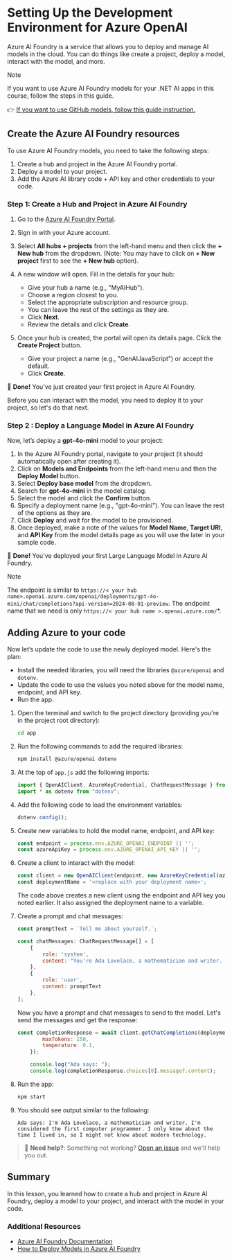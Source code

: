 # Setting Up the Development Environment for Azure OpenAI

Azure AI Foundry is a service that allows you to deploy and manage AI models in the cloud. You can do things like create a project, deploy a model, interact with the model, and more.

> [!NOTE]
> If you want to use Azure AI Foundry models for your .NET AI apps in this course, follow the steps in this guide.

👉 [If you want to use GitHub models, follow this guide instruction.](./README.md)

## Create the Azure AI Foundry resources

To use Azure AI Foundry models, you need to take the following steps:

1. Create a hub and project in the Azure AI Foundry portal.
1. Deploy a model to your project.
1. Add the Azure AI library code + API key and other credentials to your code.

### Step 1: Create a Hub and Project in Azure AI Foundry

1. Go to the [Azure AI Foundry Portal](https://ai.azure.com/).
1. Sign in with your Azure account.
1. Select **All hubs + projects** from the left-hand menu and then click the **+ New hub** from the dropdown. (Note: You may have to click on **+ New project** first to see the **+ New hub** option).

1. A new window will open. Fill in the details for your hub:
    - Give your hub a name (e.g., "MyAIHub").
    - Choose a region closest to you.
    - Select the appropriate subscription and resource group.
    - You can leave the rest of the settings as they are.
    - Click **Next**.
    - Review the details and click **Create**.
1. Once your hub is created, the portal will open its details page. Click the **Create Project** button.
    - Give your project a name (e.g., "GenAIJavaScript") or accept the default.
    - Click **Create**.

🎉 **Done!** You’ve just created your first project in Azure AI Foundry.

Before you can interact with the model, you need to deploy it to your project, so let's do that next.

### Step 2 : Deploy a Language Model in Azure AI Foundry

Now, let’s deploy a **gpt-4o-mini** model to your project:

1. In the Azure AI Foundry portal, navigate to your project (it should automatically open after creating it).
1. Click on **Models and Endpoints** from the left-hand menu and then the **Deploy Model** button.
1. Select **Deploy base model** from the dropdown.
1. Search for **gpt-4o-mini** in the model catalog.
1. Select the model and click the **Confirm** button.
1. Specify a deployment name (e.g., "gpt-4o-mini"). You can leave the rest of the options as they are.
1. Click **Deploy** and wait for the model to be provisioned.
1. Once deployed, make a note of the values for **Model Name**, **Target URI**, and **API Key** from the model details page as you will use the later in your sample code.

🎉 **Done!** You’ve deployed your first Large Language Model in Azure AI Foundry.

> [!NOTE] 
> The endpoint is similar to `https://< your hub name>.openai.azure.com/openai/deployments/gpt-4o-mini/chat/completions?api-version=2024-08-01-preview`. The endpoint name that we need is only `https://< your hub name >.openai.azure.com/`*.

## Adding Azure to your code

Now let’s update the code to use the newly deployed model. Here's the plan:

- Install the needed libraries, you will need the libraries `@azure/openai` and `dotenv`.
- Update the code to use the values you noted above for the model name, endpoint, and API key.
- Run the app.

1. Open the terminal and switch to the project directory (providing you're in the project root directory):

    ```bash
    cd app
    ```

1. Run the following commands to add the required libraries:

    ```bash
    npm install @azure/openai dotenv
    ```

1. At the top of `app.js` add the following imports:

    ```javascript
    import { OpenAIClient, AzureKeyCredential, ChatRequestMessage } from "@azure/openai";
    import * as dotenv from "dotenv";
    ```

1. Add the following code to load the environment variables:

    ```javascript
    dotenv.config();
    ```

1. Create new variables to hold the model name, endpoint, and API key:

    ```javascript
    const endpoint = process.env.AZURE_OPENAI_ENDPOINT || '';
    const azureApiKey = process.env.AZURE_OPENAI_API_KEY || '';
    ```

1. Create a client to interact with the model:

    ```javascript
    const client = new OpenAIClient(endpoint, new AzureKeyCredential(azureApiKey));
    const deploymentName = '<replace with your deployment name>';
    ```

    The code above creates a new client using the endpoint and API key you noted earlier. It also assigned the deployment name to a variable.

1. Create a prompt and chat messages:

    ```javascript
    const promptText = `Tell me about yourself.`;

    const chatMessages: ChatRequestMessage[] = [
        {
            role: 'system',
            content: "You're Ada Lovelace, a mathematician and writer. You're considered the first computer programmer. You only know about the time you lived in, so you might not know about modern technology.",
        },
        {
            role: 'user',
            content: promptText
        },
    ];
    ```

    Now you have a prompt and chat messages to send to the model. Let's send the messages and get the response:

    ```javascript
    const completionResponse = await client.getChatCompletions(deploymentName, chatMessages, {
            maxTokens: 150,
            temperature: 0.1,
        });

        console.log("Ada says: ");
        console.log(completionResponse.choices[0].message?.content);
    ```

1. Run the app:

    ```bash
    npm start
    ```

1. You should see output similar to the following:

    ```text
    Ada says: I'm Ada Lovelace, a mathematician and writer. I'm considered the first computer programmer. I only know about the time I lived in, so I might not know about modern technology. 
    ```

> 🙋 **Need help?**: Something not working? [Open an issue](https://github.com/microsoft/Generative-AI-for-beginners-dotnet/issues/new?template=Blank+issue) and we'll help you out.

## Summary

In this lesson, you learned how to create a hub and project in Azure AI Foundry, deploy a model to your project, and interact with the model in your code. 

### Additional Resources

- [Azure AI Foundry Documentation](https://learn.microsoft.com/en-us/azure/ai-services/)
- [How to Deploy Models in Azure AI Foundry](https://learn.microsoft.com/en-us/azure/ai-services/deploy/)

